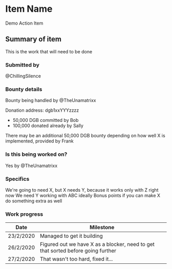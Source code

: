 # Item Name
Demo Action Item

## Summary of item
This is the work that will need to be done

### Submitted by
@ChillingSilence

### Bounty details
Bounty being handled by @TheUnamatrixx

Donation address: dgb1xxYYYzzzz

- 50,000 DGB committed by Bob
- 100,000 donated already by Sally

There may be an additional 50,000 DGB bounty depending on how well X is implemented, provided by Frank

### Is this being worked on?
Yes by @TheUnamatrixx 

### Specifics
We're going to need X, but X needs Y, because it works only with Z right now
We need Y working with ABC ideally
Bonus points if you can make X do something extra as well

### Work progress

| Date | Milestone |
| --- | --- |
| 23/2/2020 | Managed to get it building |
| 26/2/2020 | Figured out we have X as a blocker, need to get that sorted before going further|
| 27/2/2020 | That wasn't too hard, fixed it... |
